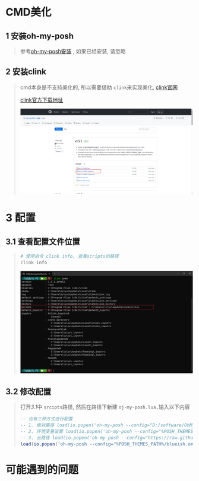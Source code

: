 # CMD美化

## 1 安装oh-my-posh

> 参考[oh-my-posh安装](2.oh-my-posh%E5%AE%89%E8%A3%85.md) , 如果已经安装, 请忽略

## 2 安装clink

> cmd本身是不支持美化的, 所以需要借助 `clink`来实现美化,  [clink官网](https://chrisant996.github.io/clink/)
>
> [clink官方下载地址](https://github.com/chrisant996/clink/releases)
>
> ![1688613038799](image/4.cmd美化/1688613038799.png)

# 3 配置

## 3.1 查看配置文件位置

> ```powershell
> # 使用命令 clink info, 查看scripts的路径
> clink info
> ```
>
> ![1688613224727](image/4.cmd美化/1688613224727.png)

## 3.2 修改配置

> 打开*3.1*中 `srcipts`路径, 然后在路径下新建 `oj-my-posh.lua,`输入以下内容
>
> ```lua
> -- 也有三种方式进行配置
> -- 1. 绝对路径 load(io.popen('oh-my-posh --config="D:/software/OhMyPosh/themes/blueish.omp.json" --init --shell cmd'):read("*a"))() , D:/software/OhMyPosh替换成自己的oh-my-posh安装目录
> -- 2. 环境变量设置 load(io.popen('oh-my-posh --config="%POSH_THEMES_PATH%/blueish.omp.json" --init --shell cmd'):read("*a"))(), 我使用的这种
> -- 3. 云路径 load(io.popen('oh-my-posh --config="https://raw.githubusercontent.com/JanDeDobbeleer/oh-my-posh/main/themes/blueish.omp.json" --init --shell cmd'):read("*a"))()  
> load(io.popen('oh-my-posh --config="%POSH_THEMES_PATH%/blueish.omp.json" --init --shell cmd'):read("*a"))()
> ```

# 可能遇到的问题
